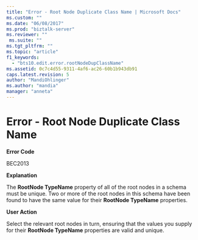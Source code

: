 ```yaml
---
title: "Error - Root Node Duplicate Class Name | Microsoft Docs"
ms.custom: ""
ms.date: "06/08/2017"
ms.prod: "biztalk-server"
ms.reviewer: ""
 ms.suite: ""
ms.tgt_pltfrm: ""
ms.topic: "article"
f1_keywords: 
  - "bts10.edit.error.rootNodeDupClassName"
ms.assetid: 0c7c4d55-9311-4af6-ac26-60b1b943db91
caps.latest.revision: 5
author: "MandiOhlinger"
ms.author: "mandia"
manager: "anneta"
---
```

# Error - Root Node Duplicate Class Name
**Error Code**  
  
 BEC2013  
  
 **Explanation**  
  
 The **RootNode TypeName** property of all of the root nodes in a schema must be unique. Two or more of the root nodes in this schema have been found to have the same value for their **RootNode TypeName** properties.  
  
 **User Action**  
  
 Select the relevant root nodes in turn, ensuring that the values you supply for their **RootNode TypeName** properties are valid and unique.